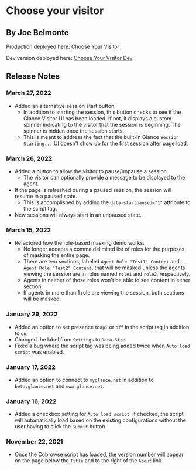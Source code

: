 # Choose your visitor

## By Joe Belmonte

Production deployed here: [Choose Your Visitor](https://joebelmonte.site/chooseyourvisitor.html)

Dev version deployed here: [Choose Your Visitor Dev](https://joebelmonte.site/dev/cyv/chooseyourvisitor.html)

## Release Notes

### March 27, 2022

- Added an alternative session start button.
  - In addition to starting the session, this button checks to see if the Glance Visitor UI has been loaded. If not, it displays a custom spinner indicating to the visitor that the session is beginning. The spinner is hidden once the session starts.
  - This is meant to address the fact that the built-in Glance `Session Starting...` UI doesn't show up for the first session after page load.

### March 26, 2022

- Added a button to allow the visitor to pause/unpause a session.
  - The visitor can optionally provide a message to be displayed to the agent.
- If the page is refreshed during a paused session, the session will resume in a paused state.
  - This is accomplished by adding the `data-startpaused="1"` attribute to the script tag.
- New sessions will always start in an unpaused state.

### March 15, 2022

- Refactored how the role-based masking demo works.
  - No longer accepts a comma delimited list of roles for the purposes of masking the entire page.
  - There are two sections, labeled `Agent Role "Test1" Content` and `Agent Role "Test2" Content`, that will be masked unless the agents viewing the session are in roles named `role1` and `role2`, respectively.
  - Agents in neither of those roles won't be able to see content in either section.
  - If agents in more than 1 role are viewing the session, both sections will be masked.

### January 29, 2022

- Added an option to set presence to`api` or `off` in the script tag in addition to `on`.
- Changed the label from `Settings` to `Data-Site`.
- Fixed a bug where the script tag was being added twice when `Auto load script` was enabled.

### January 17, 2022

- Added an option to connect to `myglance.net` in addition to `beta.glance.net` and `www.glance.net`.

### January 16, 2022

- Added a checkbox setting for `Auto load script`. If checked, the script will automatically load based on the existing configurations without the user having to click the `Submit` button.

### November 22, 2021

- Once the Cobrowse script has loaded, the version number will appear on the page below the `Title` and to the right of the `About` link.
